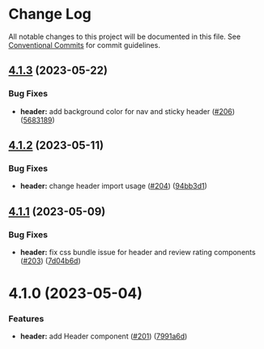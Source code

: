 # Change Log

All notable changes to this project will be documented in this file.
See [Conventional Commits](https://conventionalcommits.org) for commit guidelines.

## [4.1.3](https://github.com/hey-car/heycar-uikit/compare/@heycar-uikit/header@4.1.2...@heycar-uikit/header@4.1.3) (2023-05-22)


### Bug Fixes

* **header:** add background color for nav and sticky header ([#206](https://github.com/hey-car/heycar-uikit/issues/206)) ([5683189](https://github.com/hey-car/heycar-uikit/commit/56831896bdf14fca11a79940ad084ef8aa40ed8e))





## [4.1.2](https://github.com/hey-car/heycar-uikit/compare/@heycar-uikit/header@4.1.1...@heycar-uikit/header@4.1.2) (2023-05-11)


### Bug Fixes

* **header:** change header import usage ([#204](https://github.com/hey-car/heycar-uikit/issues/204)) ([94bb3d1](https://github.com/hey-car/heycar-uikit/commit/94bb3d15ad5740ff5d199c3ece6099d020e27c81))





## [4.1.1](https://github.com/hey-car/heycar-uikit/compare/@heycar-uikit/header@4.1.0...@heycar-uikit/header@4.1.1) (2023-05-09)


### Bug Fixes

* **header:** fix css bundle issue for header and review rating components ([#203](https://github.com/hey-car/heycar-uikit/issues/203)) ([7d04b6d](https://github.com/hey-car/heycar-uikit/commit/7d04b6dbceaa2c186dfde44de5a404ddfea5873d))





# 4.1.0 (2023-05-04)


### Features

* **header:** add Header component ([#201](https://github.com/hey-car/heycar-uikit/issues/201)) ([7991a6d](https://github.com/hey-car/heycar-uikit/commit/7991a6df262188e9938acc81ad342bdf044d3e88))
